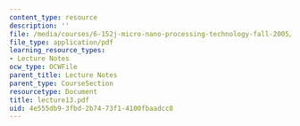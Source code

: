 ```yaml
---
content_type: resource
description: ''
file: /media/courses/6-152j-micro-nano-processing-technology-fall-2005/4e555db93fbd2b7473f14100fbaadcc8_lecture13.pdf
file_type: application/pdf
learning_resource_types:
- Lecture Notes
ocw_type: OCWFile
parent_title: Lecture Notes
parent_type: CourseSection
resourcetype: Document
title: lecture13.pdf
uid: 4e555db9-3fbd-2b74-73f1-4100fbaadcc8
---
```

